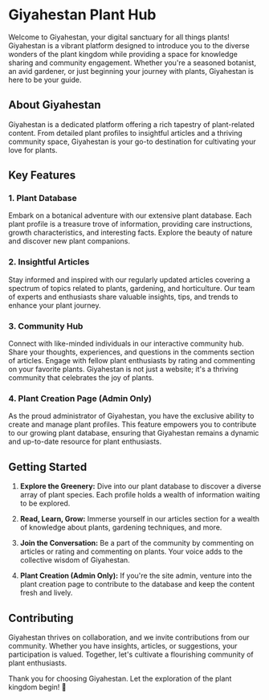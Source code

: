 
# Giyahestan Plant Hub

Welcome to Giyahestan, your digital sanctuary for all things plants! Giyahestan is a vibrant platform designed to introduce you to the diverse wonders of the plant kingdom while providing a space for knowledge sharing and community engagement. Whether you're a seasoned botanist, an avid gardener, or just beginning your journey with plants, Giyahestan is here to be your guide.

## About Giyahestan

Giyahestan is a dedicated platform offering a rich tapestry of plant-related content. From detailed plant profiles to insightful articles and a thriving community space, Giyahestan is your go-to destination for cultivating your love for plants.

## Key Features

### 1. Plant Database

Embark on a botanical adventure with our extensive plant database. Each plant profile is a treasure trove of information, providing care instructions, growth characteristics, and interesting facts. Explore the beauty of nature and discover new plant companions.

### 2. Insightful Articles

Stay informed and inspired with our regularly updated articles covering a spectrum of topics related to plants, gardening, and horticulture. Our team of experts and enthusiasts share valuable insights, tips, and trends to enhance your plant journey.

### 3. Community Hub

Connect with like-minded individuals in our interactive community hub. Share your thoughts, experiences, and questions in the comments section of articles. Engage with fellow plant enthusiasts by rating and commenting on your favorite plants. Giyahestan is not just a website; it's a thriving community that celebrates the joy of plants.

### 4. Plant Creation Page (Admin Only)

As the proud administrator of Giyahestan, you have the exclusive ability to create and manage plant profiles. This feature empowers you to contribute to our growing plant database, ensuring that Giyahestan remains a dynamic and up-to-date resource for plant enthusiasts.

## Getting Started

1. **Explore the Greenery:** Dive into our plant database to discover a diverse array of plant species. Each profile holds a wealth of information waiting to be explored.

2. **Read, Learn, Grow:** Immerse yourself in our articles section for a wealth of knowledge about plants, gardening techniques, and more.

3. **Join the Conversation:** Be a part of the community by commenting on articles or rating and commenting on plants. Your voice adds to the collective wisdom of Giyahestan.
4. **Plant Creation (Admin Only):** If you're the site admin, venture into the plant creation page to contribute to the database and keep the content fresh and lively.

## Contributing

Giyahestan thrives on collaboration, and we invite contributions from our community. Whether you have insights, articles, or suggestions, your participation is valued. Together, let's cultivate a flourishing community of plant enthusiasts.

Thank you for choosing Giyahestan. Let the exploration of the plant kingdom begin! 🌿
